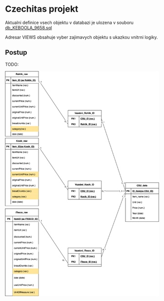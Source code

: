 # Czechitas projekt

Aktualni definice vsech objektu v databazi je ulozena v souboru [db_KEBOOLA_9658.sql](db_KEBOOLA_9658.sql)

Adresar VIEWS obsahuje vyber zajimavych objektu s ukazkou vnitrni logiky.

## Postup

TODO:

![drawio](/docs/images/Model_projekt.drawio.png)